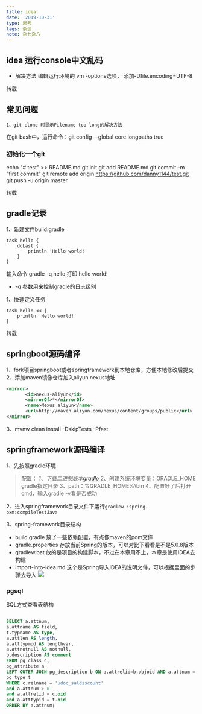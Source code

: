 ```yaml
---
title: idea
date: '2019-10-31'
type: 思考
tags: 杂谈
note: 杂七杂八
---
```

 

## idea 运行console中文乱码


- 解决方法
  编辑运行环境的 vm -options选项， 添加-Dfile.encoding=UTF-8


转载
## 常见问题

`1、git clone 时显示Filename too long的解决方法`
 
在git bash中，运行命令：git config --global core.longpaths true

### 初始化一个git

echo "# test" >> README.md
git init
git add README.md
git commit -m "first commit"
git remote add origin https://github.com/danny1144/test.git
git push -u origin master

转载
## gradle记录

1、新建文件build.gradle
```
task hello {
    doLast {
        println 'Hello world!'
    }
}

```
输入命令 gradle -q hello
 打印 hello world!
- -q 参数用来控制gradle的日志级别
  
1、快速定义任务
```
task hello << {
    println 'Hello world!'
}
```
 转载
## springboot源码编译

1、fork项目springboot或者springframework到本地仓库，方便本地修改后提交
2、添加maven镜像仓库加入aliyun nexus地址
 
 ```xml 
 <mirror>
		<id>nexus-aliyun</id>
		<mirrorOf>*</mirrorOf>
		<name>Nexus aliyun</name>
		<url>http://maven.aliyun.com/nexus/content/groups/public</url>
</mirror> 
 ```
3、mvnw clean install -DskipTests -Pfast


## springframework源码编译

1、先按照gradle环境
>配置： 
*1、下载二进制版本[gradle](https://downloads.gradle-dn.com/distributions/gradle-5.6.3-bin.zip)*
2、创建系统环境变量：GRADLE_HOME gradle指定目录 
3、path：%GRADLE_HOME%\bin 
4、配置好了后打开cmd，输入gradle -v看是否成功

2、进入springframework目录文件下运行`gradlew :spring-oxm:compileTestJava`

3、spring-framework目录结构
- build.gradle 放了一些依赖配置，有点像maven的pom文件
- gradle.properties 存放当前Spring的版本，可以对比下看看是不是5.0.8版本
- gradlew.bat 放的是项目的构建脚本，不过在本章用不上，本章是使用IDEA去构建
- import-into-idea.md 这个是Spring导入IDEA的说明文件，可以根据里面的步骤去导入
 ![](https://raw.githubusercontent.com/danny1144/picgo/master/20191024110952.png) 

 

 ### pgsql 
SQL方式查看表结构
``` sql

SELECT a.attnum,
a.attname AS field,
t.typname AS type,
a.attlen AS length,
a.atttypmod AS lengthvar,
a.attnotnull AS notnull,
b.description AS comment
FROM pg_class c,
pg_attribute a
LEFT OUTER JOIN pg_description b ON a.attrelid=b.objoid AND a.attnum = b.objsubid,
pg_type t
WHERE c.relname = 'udoc_saldiscount'
and a.attnum > 0
and a.attrelid = c.oid
and a.atttypid = t.oid
ORDER BY a.attnum;
```

